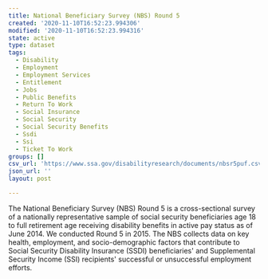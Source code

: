 ```yaml
---
title: National Beneficiary Survey (NBS) Round 5
created: '2020-11-10T16:52:23.994306'
modified: '2020-11-10T16:52:23.994316'
state: active
type: dataset
tags:
  - Disability
  - Employment
  - Employment Services
  - Entitlement
  - Jobs
  - Public Benefits
  - Return To Work
  - Social Insurance
  - Social Security
  - Social Security Benefits
  - Ssdi
  - Ssi
  - Ticket To Work
groups: []
csv_url: 'https://www.ssa.gov/disabilityresearch/documents/nbsr5puf.csv'
json_url: ''
layout: post

---
```

The National Beneficiary Survey (NBS) Round 5 is a cross-sectional survey of a nationally representative sample of social security beneficiaries age 18 to full retirement age receiving disability benefits in active pay status as of June 2014. We conducted Round 5 in 2015. The NBS collects data on key health, employment, and socio-demographic factors that contribute to Social Security Disability Insurance (SSDI) beneficiaries' and Supplemental Security Income (SSI) recipients' successful or unsuccessful employment efforts.
